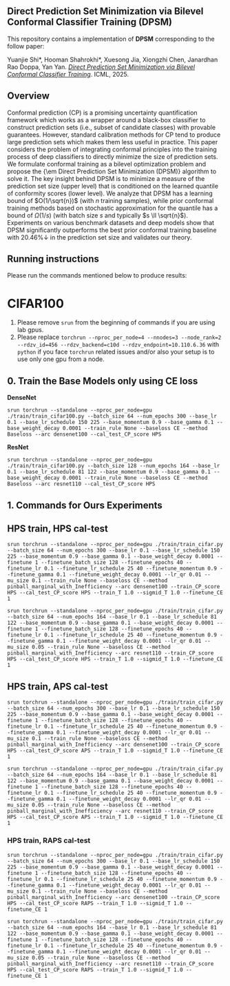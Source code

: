 ## Direct Prediction Set Minimization via Bilevel Conformal Classifier Training (DPSM)

This repository contains a implementation of **DPSM**
corresponding to the follow paper:

Yuanjie Shi*, Hooman Shahrokhi*, Xuesong Jia, Xiongzhi Chen, Janardhan Rao Doppa, Yan Yan.
*[Direct Prediction Set Minimization via Bilevel Conformal Classifier Training](
https://openreview.net/forum?id=JL4MRb1bKH)*.
ICML, 2025.

## Overview

Conformal prediction (CP) is a promising uncertainty quantification framework which works as a wrapper around a black-box classifier to construct prediction sets (i.e., subset of candidate classes) with provable guarantees. 
However, standard calibration methods for CP tend to produce large prediction sets which makes them less useful in practice. 
This paper considers the problem of integrating conformal principles into the training process of deep classifiers to directly minimize the size of prediction sets. 
We formulate conformal training as a bilevel optimization problem and propose the {\em Direct Prediction Set Minimization (DPSM)} algorithm to solve it. 
The key insight behind DPSM is to minimize a measure of the prediction set size (upper level) that is conditioned on the learned quantile of conformity scores (lower level). 
We analyze that DPSM has a learning bound of $O(1/\sqrt{n})$ (with $n$ training samples),
while prior conformal training methods based on stochastic approximation for the quantile has a bound of $\Omega(1/s)$ (with batch size $s$ and typically $s \ll \sqrt{n}$).
Experiments on various benchmark datasets and deep models show that DPSM significantly outperforms the best prior conformal training baseline with $20.46\%\downarrow$ in the prediction set size and validates our theory.
## Running instructions

Please run the commands mentioned below to produce results:

# CIFAR100
1. Please remove `srun` from the beginning of commands if you are using lab gpus.
2. Please replace `torchrun --nproc_per_node=4 --nnodes=3 --node_rank=2 --rdzv_id=456 --rdzv_backend=c10d --rdzv_endpoint=10.110.6.36` with `python` if you face `torchrun` related issues and/or also your setup is to use only one gpu from a node.
  
## 0. Train the Base Models only using CE loss
**DenseNet**
```
srun torchrun --standalone --nproc_per_node=gpu ./train/train_cifar100.py --batch_size 64 --num_epochs 300 --base_lr 0.1 --base_lr_schedule 150 225 --base_momentum 0.9 --base_gamma 0.1 --base_weight_decay 0.0001 --train_rule None --baseloss CE --method Baseloss --arc densenet100 --cal_test_CP_score HPS
```
**ResNet**
```
srun torchrun --standalone --nproc_per_node=gpu ./train/train_cifar100.py --batch_size 128 --num_epochs 164 --base_lr 0.1 --base_lr_schedule 81 122 --base_momentum 0.9 --base_gamma 0.1 --base_weight_decay 0.0001 --train_rule None --baseloss CE --method Baseloss --arc resnet110 --cal_test_CP_score HPS
```
## 1. Commands for Ours Experiments
## HPS train, HPS cal-test
```
srun torchrun --standalone --nproc_per_node=gpu ./train/train_cifar.py --batch_size 64 --num_epochs 300 --base_lr 0.1 --base_lr_schedule 150 225 --base_momentum 0.9 --base_gamma 0.1 --base_weight_decay 0.0001 --finetune 1 --finetune_batch_size 128 --finetune_epochs 40 --finetune_lr 0.1 --finetune_lr_schedule 25 40 --finetune_momentum 0.9 --finetune_gamma 0.1 --finetune_weight_decay 0.0001 --lr_qr 0.01 --mu_size 0.1 --train_rule None --baseloss CE --method pinball_marginal_with_Inefficiency --arc densenet100 --train_CP_score HPS --cal_test_CP_score HPS --train_T 1.0 --sigmid_T 1.0 --finetune_CE 1

srun torchrun --standalone --nproc_per_node=gpu ./train/train_cifar.py --batch_size 64 --num_epochs 164 --base_lr 0.1 --base_lr_schedule 81 122 --base_momentum 0.9 --base_gamma 0.1 --base_weight_decay 0.0001 --finetune 1 --finetune_batch_size 128 --finetune_epochs 40 --finetune_lr 0.1 --finetune_lr_schedule 25 40 --finetune_momentum 0.9 --finetune_gamma 0.1 --finetune_weight_decay 0.0001 --lr_qr 0.01 --mu_size 0.05 --train_rule None --baseloss CE --method pinball_marginal_with_Inefficiency --arc resnet110 --train_CP_score HPS --cal_test_CP_score HPS --train_T 1.0 --sigmid_T 1.0 --finetune_CE 1

```
## HPS train, APS cal-test
```
srun torchrun --standalone --nproc_per_node=gpu ./train/train_cifar.py --batch_size 64 --num_epochs 300 --base_lr 0.1 --base_lr_schedule 150 225 --base_momentum 0.9 --base_gamma 0.1 --base_weight_decay 0.0001 --finetune 1 --finetune_batch_size 128 --finetune_epochs 40 --finetune_lr 0.1 --finetune_lr_schedule 25 40 --finetune_momentum 0.9 --finetune_gamma 0.1 --finetune_weight_decay 0.0001 --lr_qr 0.01 --mu_size 0.1 --train_rule None --baseloss CE --method pinball_marginal_with_Inefficiency --arc densenet100 --train_CP_score HPS --cal_test_CP_score APS --train_T 1.0 --sigmid_T 1.0 --finetune_CE 1

srun torchrun --standalone --nproc_per_node=gpu ./train/train_cifar.py --batch_size 64 --num_epochs 164 --base_lr 0.1 --base_lr_schedule 81 122 --base_momentum 0.9 --base_gamma 0.1 --base_weight_decay 0.0001 --finetune 1 --finetune_batch_size 128 --finetune_epochs 40 --finetune_lr 0.1 --finetune_lr_schedule 25 40 --finetune_momentum 0.9 --finetune_gamma 0.1 --finetune_weight_decay 0.0001 --lr_qr 0.01 --mu_size 0.05 --train_rule None --baseloss CE --method pinball_marginal_with_Inefficiency --arc resnet110 --train_CP_score HPS --cal_test_CP_score APS --train_T 1.0 --sigmid_T 1.0 --finetune_CE 1
```
### HPS train, RAPS cal-test
```
srun torchrun --standalone --nproc_per_node=gpu ./train/train_cifar.py --batch_size 64 --num_epochs 300 --base_lr 0.1 --base_lr_schedule 150 225 --base_momentum 0.9 --base_gamma 0.1 --base_weight_decay 0.0001 --finetune 1 --finetune_batch_size 128 --finetune_epochs 40 --finetune_lr 0.1 --finetune_lr_schedule 25 40 --finetune_momentum 0.9 --finetune_gamma 0.1 --finetune_weight_decay 0.0001 --lr_qr 0.01 --mu_size 0.1 --train_rule None --baseloss CE --method pinball_marginal_with_Inefficiency --arc densenet100 --train_CP_score HPS --cal_test_CP_score RAPS --train_T 1.0 --sigmid_T 1.0 --finetune_CE 1

srun torchrun --standalone --nproc_per_node=gpu ./train/train_cifar.py --batch_size 64 --num_epochs 164 --base_lr 0.1 --base_lr_schedule 81 122 --base_momentum 0.9 --base_gamma 0.1 --base_weight_decay 0.0001 --finetune 1 --finetune_batch_size 128 --finetune_epochs 40 --finetune_lr 0.1 --finetune_lr_schedule 25 40 --finetune_momentum 0.9 --finetune_gamma 0.1 --finetune_weight_decay 0.0001 --lr_qr 0.01 --mu_size 0.05 --train_rule None --baseloss CE --method pinball_marginal_with_Inefficiency --arc resnet110 --train_CP_score HPS --cal_test_CP_score RAPS --train_T 1.0 --sigmid_T 1.0 --finetune_CE 1
```